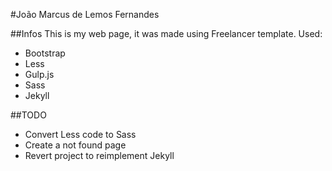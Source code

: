 #João Marcus de Lemos Fernandes

##Infos
This is my web page, it was made using Freelancer template.
Used:
- Bootstrap
- Less
- Gulp.js
- Sass
- Jekyll

##TODO

  - Convert Less code to Sass
  - Create a not found page
  - Revert project to reimplement Jekyll
